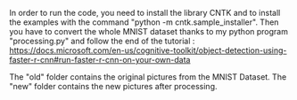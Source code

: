 In order to run the code, you need to install the library CNTK and to install the examples with the command "python -m cntk.sample_installer".
Then you have to convert the whole MNIST dataset thanks to my python program "processing.py" and follow the end of the tutorial :
https://docs.microsoft.com/en-us/cognitive-toolkit/object-detection-using-faster-r-cnn#run-faster-r-cnn-on-your-own-data

The "old" folder contains the original pictures from the MNIST Dataset.
The "new" folder contains the new pictures after processing.
